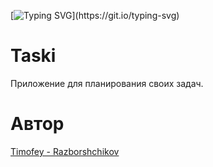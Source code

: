 [![Typing SVG](https://readme-typing-svg.herokuapp.com?color=%2336BCF7&lines=Hi,+I'am+a+Python+developer.)](https://git.io/typing-svg)

# Taski
Приложение для планирования своих задач.

# Автор
[Timofey - Razborshchikov](https://github.com/Timofey3085)
